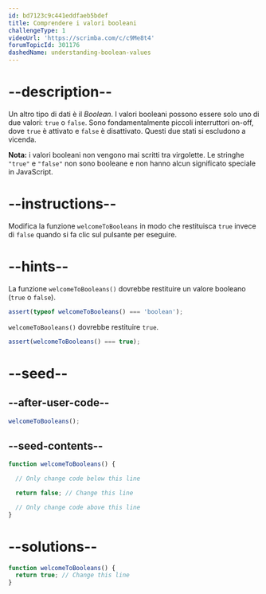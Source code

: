 ```yaml
---
id: bd7123c9c441eddfaeb5bdef
title: Comprendere i valori booleani
challengeType: 1
videoUrl: 'https://scrimba.com/c/c9Me8t4'
forumTopicId: 301176
dashedName: understanding-boolean-values
---
```


# --description--

Un altro tipo di dati è il <dfn>Boolean</dfn>. I valori booleani possono essere solo uno di due valori: `true` o `false`. Sono fondamentalmente piccoli interruttori on-off, dove `true` è attivato e `false` è disattivato. Questi due stati si escludono a vicenda.

**Nota:** i valori booleani non vengono mai scritti tra virgolette. Le stringhe `"true"` e `"false"` non sono booleane e non hanno alcun significato speciale in JavaScript.

# --instructions--

Modifica la funzione `welcomeToBooleans` in modo che restituisca `true` invece di `false` quando si fa clic sul pulsante per eseguire.

# --hints--

La funzione `welcomeToBooleans()` dovrebbe restituire un valore booleano (`true` o `false`).

```js
assert(typeof welcomeToBooleans() === 'boolean');
```

`welcomeToBooleans()` dovrebbe restituire `true`.

```js
assert(welcomeToBooleans() === true);
```

# --seed--

## --after-user-code--

```js
welcomeToBooleans();
```

## --seed-contents--

```js
function welcomeToBooleans() {

  // Only change code below this line

  return false; // Change this line

  // Only change code above this line
}
```

# --solutions--

```js
function welcomeToBooleans() {
  return true; // Change this line
}
```
